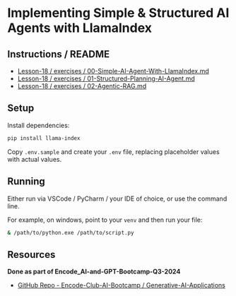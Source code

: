 # Implementing Simple & Structured AI Agents with LlamaIndex

## Instructions / README
* [Lesson-18 / exercises / 00-Simple-AI-Agent-With-LlamaIndex.md](https://github.com/Encode-Club-AI-Bootcamp/Generative-AI-Applications/tree/main/Lesson-18/exercises/00-Simple-AI-Agent-With-LlamaIndex.md)
* [Lesson-18 / exercises / 01-Structured-Planning-AI-Agent.md](https://github.com/Encode-Club-AI-Bootcamp/Generative-AI-Applications/tree/main/Lesson-18/exercises/01-Structured-Planning-AI-Agent.md)
* [Lesson-18 / exercises / 02-Agentic-RAG.md](https://github.com/Encode-Club-AI-Bootcamp/Generative-AI-Applications/tree/main/Lesson-18/exercises/02-Agentic-RAG.md)

## Setup

Install dependencies:

```bash
pip install llama-index
```

Copy `.env.sample` and create your `.env` file, replacing placeholder values with actual values.

## Running
Either run via VSCode / PyCharm / your IDE of choice, or use the command line.

For example, on windows, point to your `venv` and then run your file:

```bash
& /path/to/python.exe /path/to/script.py
```

## Resources

**Done as part of Encode_AI-and-GPT-Bootcamp-Q3-2024**

* [GitHub Repo - Encode-Club-AI-Bootcamp / Generative-AI-Applications](https://github.com/Encode-Club-AI-Bootcamp/Generative-AI-Applications)
